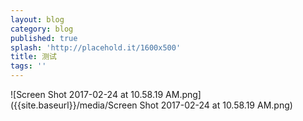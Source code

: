 ```yaml
---
layout: blog
category: blog
published: true
splash: 'http://placehold.it/1600x500'
title: 测试
tags: ''
---
```

![Screen Shot 2017-02-24 at 10.58.19 AM.png]({{site.baseurl}}/media/Screen Shot 2017-02-24 at 10.58.19 AM.png)
